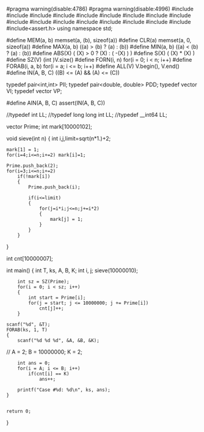#pragma warning(disable:4786)
#pragma warning(disable:4996)
#include<list>
#include<iostream>
#include<cstdio>
#include<algorithm>
#include<vector>
#include<set>
#include<map>
#include<functional>
#include<string>
#include<cstring>
#include<cstdlib>
#include<queue>
#include<utility>
#include<fstream>
#include<sstream>
#include<cmath>
#include<stack>
#include<assert.h>
using namespace std;

#define MEM(a, b) memset(a, (b), sizeof(a))
#define CLR(a) memset(a, 0, sizeof(a))
#define MAX(a, b) ((a) > (b) ? (a) : (b))
#define MIN(a, b) ((a) < (b) ? (a) : (b))
#define ABS(X) ( (X) > 0 ? (X) : ( -(X) ) )
#define S(X) ( (X) * (X) )
#define SZ(V) (int )V.size()
#define FORN(i, n) for(i = 0; i < n; i++)
#define FORAB(i, a, b) for(i = a; i <= b; i++)
#define ALL(V) V.begin(), V.end()
#define IN(A, B, C)  ((B) <= (A) && (A) <= (C))

typedef pair<int,int> PII;
typedef pair<double, double> PDD;
typedef vector<int> VI;
typedef vector<PII > VP;

#define AIN(A, B, C) assert(IN(A, B, C))

//typedef int LL;
//typedef long long int LL;
//typedef __int64 LL;

vector<int> Prime;
int mark[10000102];

void sieve(int n)
{
	int i,j,limit=sqrt(n*1.)+2;

	mark[1] = 1;
	for(i=4;i<=n;i+=2) mark[i]=1;

	Prime.push_back(2);
	for(i=3;i<=n;i+=2)
		if(!mark[i])
		{
			Prime.push_back(i);

			if(i<=limit)
			{
				for(j=i*i;j<=n;j+=i*2)
				{
					mark[j] = 1;
				}
			}
		}
}

int cnt[10000007];

int main()
{
	int T, ks, A, B, K;
	int i, j;
	sieve(10000010);

		int sz = SZ(Prime);
		for(i = 0; i < sz; i++)
		{
			int start = Prime[i];
			for(j = start; j <= 10000000; j += Prime[i])
				cnt[j]++;
		}

	scanf("%d", &T);
	FORAB(ks, 1, T)
	{
		scanf("%d %d %d", &A, &B, &K);
//		A = 2; B = 10000000; K = 2;

		int ans = 0;
		for(i = A; i <= B; i++)
			if(cnt[i] == K)
				ans++;

		printf("Case #%d: %d\n", ks, ans);
	}


	return 0;
}
